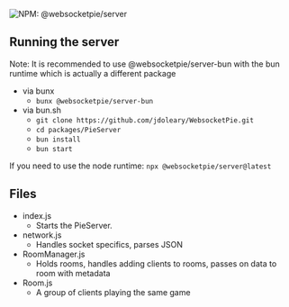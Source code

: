 ![NPM: @websocketpie/server](https://img.shields.io/npm/v/@websocketpie/server?color=brightgreen)
## Running the server

Note: It is recommended to use @websocketpie/server-bun with the bun runtime which is actually a different package
- via bunx
  - `bunx @websocketpie/server-bun`
- via bun.sh
  - `git clone https://github.com/jdoleary/WebsocketPie.git`
  - `cd packages/PieServer`
  - `bun install`
  - `bun start`

If you need to use the node runtime:
`npx @websocketpie/server@latest`

## Files

- index.js
  - Starts the PieServer.
- network.js
  - Handles socket specifics, parses JSON
- RoomManager.js
  - Holds rooms, handles adding clients to rooms, passes on data to room with metadata
- Room.js
  - A group of clients playing the same game
